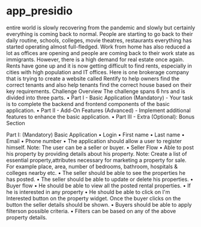 # app_presidio
entire world is slowly recovering from the pandemic and slowly but certainly everything is coming back to normal. People are starting to go back to their daily routine, schools, colleges, movie theatres, restaurants everything has started operating almost full-fledged. Work from home has also reduced a lot as offices are opening and people are coming back to their work state as immigrants.
However, there is a high demand for real estate once again. Rents have gone up and it is now getting difficult to find rents, especially in cities with high population and IT offices.
Here is one brokerage company that is trying to create a website called Rentify to help owners find the correct tenants and also help tenants find the correct house based on their key requirements.
Challenge Overview
The challenge spans 6 hrs and is divided into three parts.
• Part I - Basic Application (Mandatory) - Your task is to complete the backend and frontend components of the basic application.
• Part II - Add-On Features (Advanced) - Implement additional features to enhance the basic application.
• Part III - Extra (Optional): Bonus Section

Part I: (Mandatory)
Basic Application
• Login
• First name
• Last name
• Email
• Phone number
• The application should allow a user to register himself. Note: The user can be a seller or buyer.
• Seller Flow
• Able to post his property by providing details about his property. Note: Create a list of essential property,attributes necessary for marketing a property for sale. For example place, area, number of bedrooms, bathroom, hospitals & colleges nearby etc.
• The seller should be able to see the properties he has posted.
• The seller should be able to update or delete his properties.
• Buyer flow
• He should be able to view all the posted rental properties.
• If he is interested in any property
• He should be able to click on I'm Interested button on the property widget. Once the buyer clicks on the button the seller details should be shown.
• Buyers should be able to apply filterson possible criteria.
• Filters can be based on any of the above property details.
